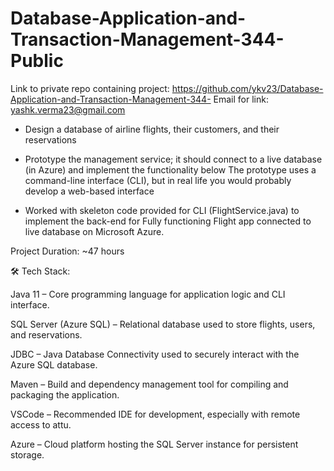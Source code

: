 # Database-Application-and-Transaction-Management-344-Public
Link to private repo containing project: https://github.com/ykv23/Database-Application-and-Transaction-Management-344-
Email for link: yashk.verma23@gmail.com

* Design a database of airline flights, their customers, and their reservations

* Prototype the management service; it should connect to a live database (in Azure) and implement the functionality below The prototype uses a command-line interface (CLI), but in real life you would probably develop a web-based interface

* Worked with skeleton code provided for CLI (FlightService.java) to implement the back-end for Fully functioning Flight app connected to live database on Microsoft Azure.

Project Duration: ~47 hours

🛠️ Tech Stack:

Java 11 – Core programming language for application logic and CLI interface.

SQL Server (Azure SQL) – Relational database used to store flights, users, and reservations.

JDBC – Java Database Connectivity used to securely interact with the Azure SQL database.

Maven – Build and dependency management tool for compiling and packaging the application.

VSCode – Recommended IDE for development, especially with remote access to attu.

Azure – Cloud platform hosting the SQL Server instance for persistent storage.
